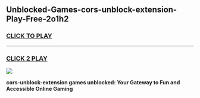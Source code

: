 
## Unblocked-Games-cors-unblock-extension-Play-Free-2o1h2
<h3>
<a href="https://premium76.site?title=cors-unblock-extension&ref=21A">CLICK TO PLAY</a></h3>
<hr>

<h3>
<a href="https://premium76.site?title=cors-unblock-extension&ref=21A">CLICK 2 PLAY</a>
  
</h3>

<a href="https://premium76.site?title=cors-unblock-extension&ref=21A"><img src="https://clearcache.store/games.png"></a>


**cors-unblock-extension games unblocked: Your Gateway to Fun and Accessible Online Gaming**
